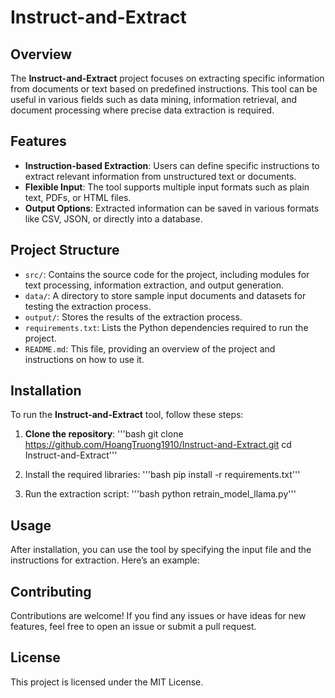 # Instruct-and-Extract

## Overview

The **Instruct-and-Extract** project focuses on extracting specific information from documents or text based on predefined instructions. This tool can be useful in various fields such as data mining, information retrieval, and document processing where precise data extraction is required.

## Features

- **Instruction-based Extraction**: Users can define specific instructions to extract relevant information from unstructured text or documents.
- **Flexible Input**: The tool supports multiple input formats such as plain text, PDFs, or HTML files.
- **Output Options**: Extracted information can be saved in various formats like CSV, JSON, or directly into a database.

## Project Structure

- `src/`: Contains the source code for the project, including modules for text processing, information extraction, and output generation.
- `data/`: A directory to store sample input documents and datasets for testing the extraction process.
- `output/`: Stores the results of the extraction process.
- `requirements.txt`: Lists the Python dependencies required to run the project.
- `README.md`: This file, providing an overview of the project and instructions on how to use it.

## Installation

To run the **Instruct-and-Extract** tool, follow these steps:

1. **Clone the repository**:
   '''bash
   git clone https://github.com/HoangTruong1910/Instruct-and-Extract.git
   cd Instruct-and-Extract'''

2. Install the required libraries:
'''bash
pip install -r requirements.txt'''

3. Run the extraction script:
'''bash
python retrain_model_llama.py'''

## Usage
After installation, you can use the tool by specifying the input file and the instructions for extraction. Here’s an example:

## Contributing
Contributions are welcome! If you find any issues or have ideas for new features, feel free to open an issue or submit a pull request.

## License
This project is licensed under the MIT License.
